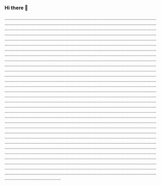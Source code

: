 ### Hi there 👋

..................................................................................................................................................................................................................................................................................................................................................................................................................................................................................................................................................................................................................................................................................................................................................................................................................................................................................................................................................................................................................................................................................................................................................................................................................................................................................................................................................................................................................................................................................................................................................................................................................................................................................................................................................................................................................................................................................................................................................................................................................................................................................................................................................................................................................................................................................................................................................................................................................................................................................................................................................................................................................................................................................................................................................................................................................................................................................................................................................................................................................................................................................................................................................................................................................................................................................................................................................................................................................................................................................................................................................................................................................................................................................................................................................................................................................................................................................................................................................................................................................................................